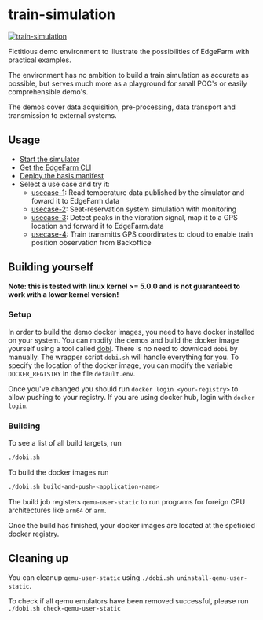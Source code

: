 # train-simulation

[![train-simulation](https://github.com/edgefarm/train-simulation/actions/workflows/train-simulation.yaml/badge.svg)](https://github.com/edgefarm/train-simulation/actions/workflows/train-simulation.yaml)

Fictitious demo environment to illustrate the possibilities of EdgeFarm with practical examples.

The environment has no ambition to build a train simulation as accurate as possible, but serves
much more as a playground for small POC's or easily comprehensible demo's.

The demos cover data acquisition, pre-processing, data transport and transmission to external systems.

## Usage

* [Start the simulator](simulator/README.md)
* [Get the EdgeFarm CLI](https://github.com/edgefarm/edgefarm-cli/releases)
* [Deploy the basis manifest](basis/README.md)
* Select a use case and try it:
  * [usecase-1](demo/usecase-1/README.md): Read temperature data published by the simulator and foward it to EdgeFarm.data
  * [usecase-2](demo/usecase-2/README.md): Seat-reservation system simulation with monitoring
  * [usecase-3](demo/usecase-3/README.md): Detect peaks in the vibration signal, map it to a GPS location and forward it to EdgeFarm.data
  * [usecase-4](demo/usecase-4/README.md): Train transmitts GPS coordinates to cloud to enable train position observation from Backoffice

## Building yourself

**Note: this is tested with linux kernel >= 5.0.0 and is not guaranteed to work with a lower kernel version!**

### Setup

In order to build the demo docker images, you need to have docker installed on your system.
You can modify the demos and build the docker image yourself using a tool called [dobi](https://github.com/dnephin/dobi).
There is no need to download `dobi` by manually. The wrapper script `dobi.sh` will handle everything for you.
To specify the location of the docker image, you can modify the variable `DOCKER_REGISTRY` in the file `default.env`.

Once you've changed you should run `docker login <your-registry>` to allow pushing to your registry.
If you are using docker hub, login with `docker login`.

### Building

To see a list of all build targets, run
```bash
./dobi.sh
```

To build the docker images run
```bash
./dobi.sh build-and-push-<application-name>
```

The build job registers `qemu-user-static` to run programs for foreign CPU architectures like `arm64` or `arm`.

Once the build has finished, your docker images are located at the speficied docker registry.

## Cleaning up

You can cleanup `qemu-user-static` using `./dobi.sh uninstall-qemu-user-static`.

To check if all qemu emulators have been removed successful, please run `./dobi.sh check-qemu-user-static`
